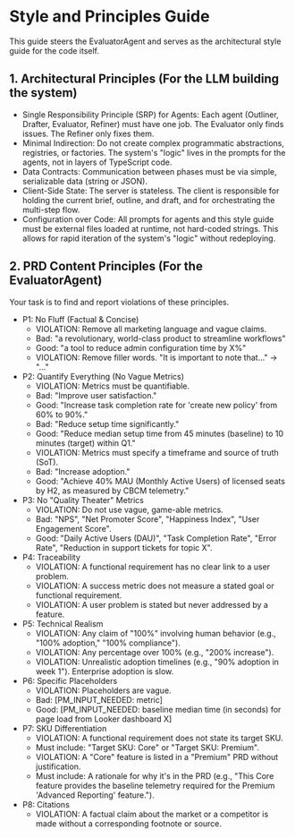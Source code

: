 # Style and Principles Guide

This guide steers the EvaluatorAgent and serves as the architectural style guide for the code itself.

## 1. Architectural Principles (For the LLM building the system)

- Single Responsibility Principle (SRP) for Agents: Each agent (Outliner, Drafter, Evaluator, Refiner) must have one job. The Evaluator only finds issues. The Refiner only fixes them.
- Minimal Indirection: Do not create complex programmatic abstractions, registries, or factories. The system's "logic" lives in the prompts for the agents, not in layers of TypeScript code.
- Data Contracts: Communication between phases must be via simple, serializable data (string or JSON).
- Client-Side State: The server is stateless. The client is responsible for holding the current brief, outline, and draft, and for orchestrating the multi-step flow.
- Configuration over Code: All prompts for agents and this style guide must be external files loaded at runtime, not hard-coded strings. This allows for rapid iteration of the system's "logic" without redeploying.

## 2. PRD Content Principles (For the EvaluatorAgent)

Your task is to find and report violations of these principles.

- P1: No Fluff (Factual & Concise)
  - VIOLATION: Remove all marketing language and vague claims.
  - Bad: "a revolutionary, world-class product to streamline workflows"
  - Good: "a tool to reduce admin configuration time by X%"
  - VIOLATION: Remove filler words. "It is important to note that..." -> "..."
- P2: Quantify Everything (No Vague Metrics)
  - VIOLATION: Metrics must be quantifiable.
  - Bad: "Improve user satisfaction."
  - Good: "Increase task completion rate for 'create new policy' from 60% to 90%."
  - Bad: "Reduce setup time significantly."
  - Good: "Reduce median setup time from 45 minutes (baseline) to 10 minutes (target) within Q1."
  - VIOLATION: Metrics must specify a timeframe and source of truth (SoT).
  - Bad: "Increase adoption."
  - Good: "Achieve 40% MAU (Monthly Active Users) of licensed seats by H2, as measured by CBCM telemetry."
- P3: No "Quality Theater" Metrics
  - VIOLATION: Do not use vague, game-able metrics.
  - Bad: "NPS", "Net Promoter Score", "Happiness Index", "User Engagement Score".
  - Good: "Daily Active Users (DAU)", "Task Completion Rate", "Error Rate", "Reduction in support tickets for topic X".
- P4: Traceability
  - VIOLATION: A functional requirement has no clear link to a user problem.
  - VIOLATION: A success metric does not measure a stated goal or functional requirement.
  - VIOLATION: A user problem is stated but never addressed by a feature.
- P5: Technical Realism
  - VIOLATION: Any claim of "100%" involving human behavior (e.g., "100% adoption," "100% compliance").
  - VIOLATION: Any percentage over 100% (e.g., "200% increase").
  - VIOLATION: Unrealistic adoption timelines (e.g., "90% adoption in week 1"). Enterprise adoption is slow.
- P6: Specific Placeholders
  - VIOLATION: Placeholders are vague.
  - Bad: [PM_INPUT_NEEDED: metric]
  - Good: [PM_INPUT_NEEDED: baseline median time (in seconds) for page load from Looker dashboard X]
- P7: SKU Differentiation
  - VIOLATION: A functional requirement does not state its target SKU.
  - Must include: "Target SKU: Core" or "Target SKU: Premium".
  - VIOLATION: A "Core" feature is listed in a "Premium" PRD without justification.
  - Must include: A rationale for why it's in the PRD (e.g., "This Core feature provides the baseline telemetry required for the Premium 'Advanced Reporting' feature.").
- P8: Citations
  - VIOLATION: A factual claim about the market or a competitor is made without a corresponding footnote or source.
